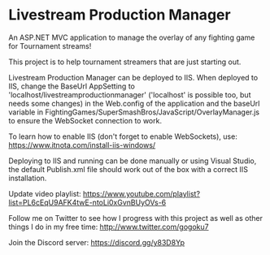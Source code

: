 # Livestream Production Manager

An ASP.NET MVC application to manage the overlay of any fighting game for Tournament streams!

This project is to help tournament streamers that are just starting out.

Livestream Production Manager can be deployed to IIS. When deployed to IIS, change the BaseUrl AppSetting to 'localhost/livestreamproductionmanager' ('localhost' is possible too, but needs some changes) in the Web.config of the application and the baseUrl variable in FightingGames/SuperSmashBros/JavaScript/OverlayManager.js to ensure the WebSocket connection to work.

To learn how to enable IIS (don't forget to enable WebSockets), use: https://www.itnota.com/install-iis-windows/ 

Deploying to IIS and running can be done manually or using Visual Studio, the default Publish.xml file should work out of the box with a correct IIS installation.

Update video playlist: https://www.youtube.com/playlist?list=PL6cEqU9AFK4twE-ntoLi0xGvnBUyOVs-6

Follow me on Twitter to see how I progress with this project as well as other things I do in my free time: http://www.twitter.com/gogoku7

Join the Discord server: https://discord.gg/y83D8Yp
